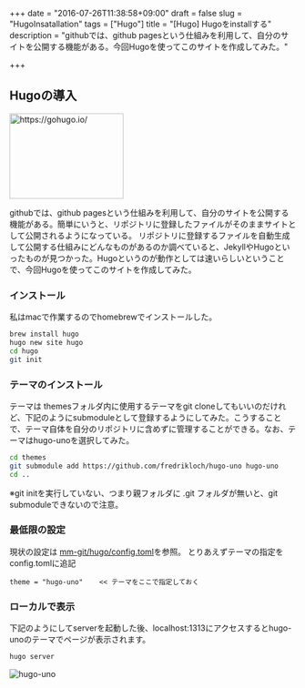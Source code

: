 +++
date = "2016-07-26T11:38:58+09:00"
draft = false
slug = "HugoInsatallation"
tags = ["Hugo"]
title = "[Hugo] Hugoをinstallする"
description = "githubでは、github pagesという仕組みを利用して、自分のサイトを公開する機能がある。今回Hugoを使ってこのサイトを作成してみた。"

+++

## Hugoの導入

<a href="https://gohugo.io/"><img title="Hugo :: A fast and modern static website engine" src="http://capture.heartrails.com/200x150/cool?https://gohugo.io/" alt="https://gohugo.io/" width="200" height="150" /></a>

githubでは、github pagesという仕組みを利用して、自分のサイトを公開する機能がある。簡単にいうと、リポジトリに登録したファイルがそのままサイトとして公開されるようになっている。
リポジトリに登録するファイルを自動生成して公開する仕組みにどんなものがあるのか調べていると、JekyllやHugoといったものが見つかった。Hugoというのが動作としては速いらしいということで、今回Hugoを使ってこのサイトを作成してみた。

<!--more-->

### インストール

私はmacで作業するのでhomebrewでインストールした。

``` bash
brew install hugo
hugo new site hugo
cd hugo
git init
```

### テーマのインストール

テーマは themesフォルダ内に使用するテーマをgit cloneしてもいいのだけれど、下記のようにsubmoduleとして登録するようにしてみた。こうすることで、テーマ自体を自分のリポジトリに含めずに管理することができる。なお、テーマはhugo-unoを選択してみた。

``` bash
cd themes
git submodule add https://github.com/fredrikloch/hugo-uno hugo-uno
cd ..
```

※git initを実行していない、つまり親フォルダに .git フォルダが無いと、git submoduleできないので注意。


### 最低限の設定

現状の設定は [mm-git/hugo/config.toml](https://github.com/mm-git/hugo/blob/master/config.toml "mm-git/hugo/config.toml")を参照。
とりあえずテーマの指定をconfig.tomlに追記

```
theme = "hugo-uno"    << テーマをここで指定しておく
```

### ローカルで表示

下記のようにしてserverを起動した後、localhost:1313にアクセスするとhugo-unoのテーマでページが表示されます。

``` bash
hugo server
```

<img title="hugo-uno" src="https://goo.gl/ynu35b" alt="hugo-uno" />
